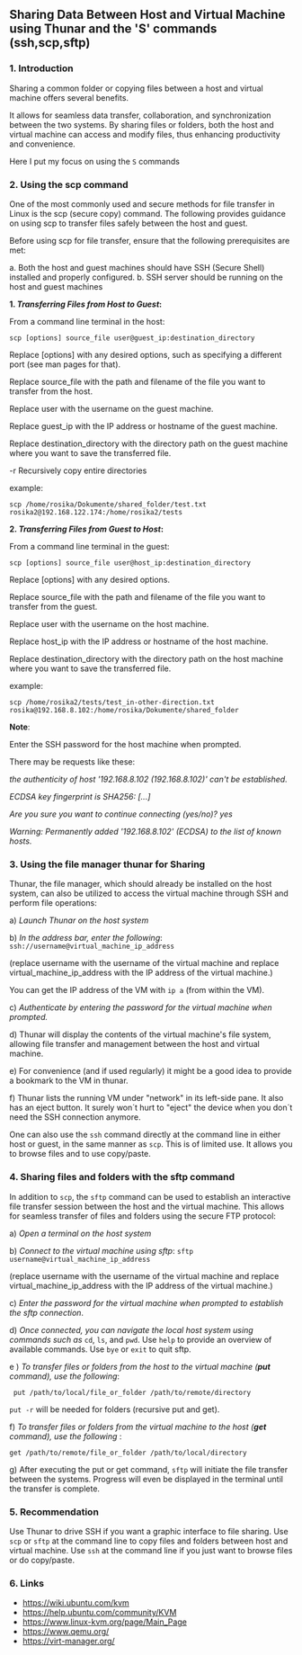 ## Sharing Data Between Host and Virtual Machine using Thunar  and the 'S' commands (ssh,scp,sftp)

### 1. Introduction

Sharing a common folder or copying files between a host and virtual machine offers several benefits. 

It allows for seamless data transfer, collaboration, and synchronization between the two systems. By sharing files or folders, both the host and virtual machine can access and modify files, thus enhancing productivity and convenience.

Here I put my focus on using the `S` commands

### 2. Using the scp command

One of the most commonly used and secure methods for file transfer in Linux is the scp (secure copy) command. 
The following provides guidance on using scp to transfer files safely between the host and guest.

Before using scp for file transfer, ensure that the following prerequisites are met:

a. Both the host and guest machines should have SSH (Secure Shell) installed and properly configured.
b. SSH server should be running on the host and guest machines
    
**1. *Transferring Files from Host to Guest*:**

From a command line terminal in the host:

`scp [options] source_file user@guest_ip:destination_directory`

Replace [options] with any desired options, such as specifying a different port (see man pages for that).

Replace source_file with the path and filename of the file you want to transfer from the host.

Replace user with the username on the guest machine.

Replace guest_ip with the IP address or hostname of the guest machine.

Replace destination_directory with the directory path on the guest machine where you want to save the transferred file.

-r      Recursively copy entire directories

example:

`scp /home/rosika/Dokumente/shared_folder/test.txt rosika2@192.168.122.174:/home/rosika2/tests`

**2. *Transferring Files from Guest to Host*:**

From a command line terminal in the guest:

`scp [options] source_file user@host_ip:destination_directory`

Replace [options] with any desired options.

Replace source_file with the path and filename of the file you want to transfer from the guest.

Replace user with the username on the host machine.

Replace host_ip with the IP address or hostname of the host machine.

Replace destination_directory with the directory path on the host machine where you want to save the transferred file.

example:

`scp /home/rosika2/tests/test_in-other-direction.txt rosika@192.168.8.102:/home/rosika/Dokumente/shared_folder`


**Note**:

Enter the SSH password for the host machine when prompted.

There may be requests like these:

*the authenticity of host '192.168.8.102 (192.168.8.102)' can't be established.*

*ECDSA key fingerprint is SHA256: [...]*

*Are you sure you want to continue connecting (yes/no)? yes*

*Warning: Permanently added '192.168.8.102' (ECDSA) to the list of known hosts.*


### 3. Using the file manager **thunar** for Sharing

Thunar, the file manager, which should already be installed on the host system, can also be utilized to access the virtual machine through SSH and perform file operations:

a) *Launch Thunar on the host system*

b) *In the address bar, enter the following*: `ssh://username@virtual_machine_ip_address`


 (replace username with the username of the virtual machine and
 replace virtual_machine_ip_address with the IP address of the virtual machine.)
  
You can get the IP address of the VM with `ip a` (from within the VM).
 
c) *Authenticate by entering the password for the virtual machine when prompted.*

d) Thunar will display the contents of the virtual machine's file system, allowing file transfer and management between the host and virtual machine.

e) For convenience (and if used regularly) it might be a good idea to provide a  bookmark to the VM in thunar.

f) Thunar lists the running VM under "network" in its left-side pane. It also has an eject button. It surely won´t hurt to "eject" the device when you don´t need the SSH connection anymore.

One can also use the `ssh` command directly at the command line in either host or guest, in the same manner as `scp`. This is of limited use. It allows you to browse files and to use copy/paste.

### 4. Sharing files and folders with the **sftp** command

In addition to `scp`, the `sftp` command can be used to establish an interactive file transfer session between the host and the virtual machine.
This allows for seamless transfer of files and folders using the secure FTP protocol:

a) *Open a terminal on the host system*

b) *Connect to the virtual machine using sftp*: `sftp username@virtual_machine_ip_address`

 (replace username with the username of the virtual machine and
 replace virtual_machine_ip_address with the IP address of the virtual machine.)
 
 c) *Enter the password for the virtual machine when prompted to establish the sftp connection*.
 
 d) *Once connected, you can navigate the local host system using commands such as* `cd`, `ls`, and `pwd`.
    Use `help` to provide an overview of available commands.
    Use `bye` or `exit` to quit sftp.
 
e ) *To transfer files or folders from the host to the virtual machine (**put** command), use the following*:
 
` put /path/to/local/file_or_folder /path/to/remote/directory`

`put -r` will be needed for folders (recursive put and get).


f) *To transfer files or folders from the virtual machine to the host (**get** command), use the following* :

`get /path/to/remote/file_or_folder /path/to/local/directory`

g) After executing the put or get command, `sftp` will initiate the file transfer between the systems. Progress will even be displayed in the terminal until the transfer is complete.
     

### 5. Recommendation

Use Thunar to drive SSH if you want a graphic interface to file sharing. 
Use `scp` or `sftp` at the command line to copy files and folders between host and virtual machine. Use `ssh` at the command line if you just want to browse files or do copy/paste.

### 6. Links

* https://wiki.ubuntu.com/kvm
* https://help.ubuntu.com/community/KVM
* https://www.linux-kvm.org/page/Main_Page
* https://www.qemu.org/
* https://virt-manager.org/




